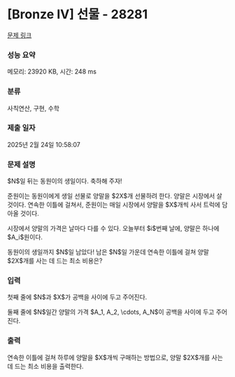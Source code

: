 # [Bronze IV] 선물 - 28281 

[문제 링크](https://www.acmicpc.net/problem/28281) 

### 성능 요약

메모리: 23920 KB, 시간: 248 ms

### 분류

사칙연산, 구현, 수학

### 제출 일자

2025년 2월 24일 10:58:07

### 문제 설명

<p>$N$일 뒤는 동원이의 생일이다. 축하해 주자!</p>

<p>준원이는 동원이에게 생일 선물로 양말을 $2X$개 선물하려 한다. 양말은 시장에서 살 것이다. 연속한 이틀에 걸쳐서, 준원이는 매일 시장에서 양말을 $X$개씩 사서 트럭에 담아올 것이다.</p>

<p>시장에서 양말의 가격은 날마다 다를 수 있다. 오늘부터 $i$번째 날에, 양말은 하나에 $A_i$원이다.</p>

<p>동원이의 생일까지 $N$일 남았다! 남은 $N$일 가운데 연속한 이틀에 걸쳐 양말 $2X$개를 사는 데 드는 최소 비용은?</p>

### 입력 

 <p>첫째 줄에 $N$과 $X$가 공백을 사이에 두고 주어진다.</p>

<p>둘째 줄에 $N$일간 양말의 가격 $A_1, A_2, \cdots, A_N$이 공백을 사이에 두고 주어진다.</p>

### 출력 

 <p>연속한 이틀에 걸쳐 하루에 양말을 $X$개씩 구매하는 방법으로, 양말 $2X$개를 사는 데 드는 최소 비용을 출력한다.</p>

